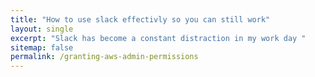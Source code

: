 ```yaml
---
title: "How to use slack effectivly so you can still work"
layout: single
excerpt: "Slack has become a constant distraction in my work day "
sitemap: false
permalink: /granting-aws-admin-permissions
---
```

